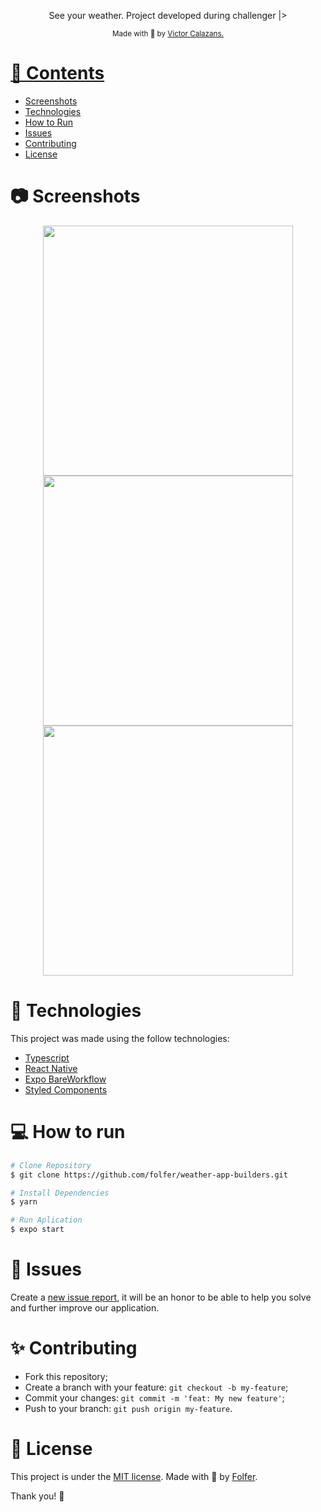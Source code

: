 
<p align="center">
  See your weather. Project developed during challenger |>
</p>

<div align="center">
  <sub> Made with 💖 by
    <a href="https://github.com/folfer">Victor Calazans.
  </sub>
</div>

# 📌 Contents

* [Screenshots](#camera-screenshot) 
* [Technologies](#rocket-technologies) 
* [How to Run](#computer-how-to-run)
* [Issues](#bug-issues)
* [Contributing](#sparkles-issues)
* [License](#page_facing_up-license)

# :camera: Screenshots
<div align="center">
   <img src="./screenshots/3.jpeg" width="400px">
   <img src="./screenshots/1.jpeg" width="400px">
   <img src="./screenshots/2.jpeg" width="400px">
</div>

# :rocket: Technologies
This project was made using the follow technologies:

* [Typescript](https://www.typescriptlang.org/)      
* [React Native](https://reactjs.org/)   
* [Expo BareWorkflow](https://reactjs.org/)
* [Styled Components](https://styled-components.com/)

# :computer: How to run

```bash
# Clone Repository
$ git clone https://github.com/folfer/weather-app-builders.git
```

```bash
# Install Dependencies
$ yarn

# Run Aplication
$ expo start
```

# :bug: Issues

Create a <a href="https://github.com/folfer/weather-app-builders/issues">new issue report</a>, it will be an honor to be able to help you solve and further improve our application.

# :sparkles: Contributing

- Fork this repository;
- Create a branch with your feature: `git checkout -b my-feature`;
- Commit your changes: `git commit -m 'feat: My new feature'`;
- Push to your branch: `git push origin my-feature`.

# :page_facing_up: License

This project is under the [MIT license](./LICENSE).
Made with 💖 by [Folfer](https://www.linkedin.com/in/victorcalazansramos/). 

Thank you! 🌠

